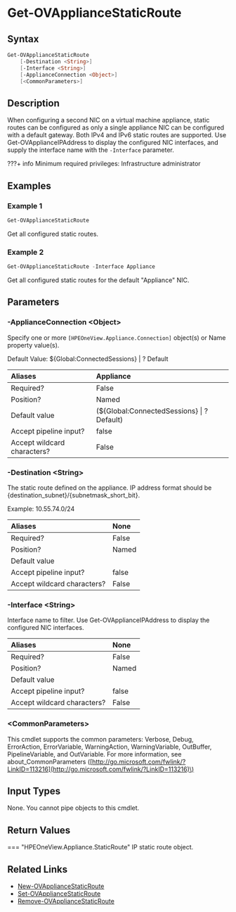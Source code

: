 ﻿---
description: Display configured static routes on the appliance.
---

# Get-OVApplianceStaticRoute

## Syntax

```powershell
Get-OVApplianceStaticRoute
    [-Destination <String>]
    [-Interface <String>]
    [-ApplianceConnection <Object>]
    [<CommonParameters>]
```

## Description

When configuring a second NIC on a virtual machine appliance, static routes can be configured as only a single appliance NIC can be configured with a default gateway.  Both IPv4 and IPv6 static routes are supported.  Use Get-OVApplianceIPAddress to display the configured NIC interfaces, and supply the interface name with the `-Interface` parameter.

???+ info
    Minimum required privileges:  Infrastructure administrator

## Examples

###  Example 1 

```powershell
Get-OVApplianceStaticRoute

```

Get all configured static routes.

###  Example 2 

```powershell
Get-OVApplianceStaticRoute -Interface Appliance

```

Get all configured static routes for the default "Appliance" NIC.

## Parameters

### -ApplianceConnection &lt;Object&gt;

Specify one or more `[HPEOneView.Appliance.Connection]` object(s) or Name property value(s).

Default Value: ${Global:ConnectedSessions} | ? Default

| Aliases | Appliance |
| :--- | :--- |
| Required? | False |
| Position? | Named |
| Default value | (${Global:ConnectedSessions} &vert; ? Default) |
| Accept pipeline input? | false |
| Accept wildcard characters? | False |

### -Destination &lt;String&gt;

The static route defined on the appliance.  IP address format should be {destination_subnet}/{subnetmask_short_bit}.

Example: 10.55.74.0/24

| Aliases | None |
| :--- | :--- |
| Required? | False |
| Position? | Named |
| Default value |  |
| Accept pipeline input? | false |
| Accept wildcard characters? | False |

### -Interface &lt;String&gt;

Interface name to filter.  Use Get-OVApplianceIPAddress to display the configured NIC interfaces.

| Aliases | None |
| :--- | :--- |
| Required? | False |
| Position? | Named |
| Default value |  |
| Accept pipeline input? | false |
| Accept wildcard characters? | False |

### &lt;CommonParameters&gt;

This cmdlet supports the common parameters: Verbose, Debug, ErrorAction, ErrorVariable, WarningAction, WarningVariable, OutBuffer, PipelineVariable, and OutVariable. For more information, see about\_CommonParameters \([http://go.microsoft.com/fwlink/?LinkID=113216](http://go.microsoft.com/fwlink/?LinkID=113216)\)

## Input Types

None.  You cannot pipe objects to this cmdlet.


## Return Values

=== "HPEOneView.Appliance.StaticRoute"
    IP static route object.
    
    

## Related Links

* [New-OVApplianceStaticRoute](new-ovappliancestaticroute.md)
* [Set-OVApplianceStaticRoute](set-ovappliancestaticroute.md)
* [Remove-OVApplianceStaticRoute](remove-ovappliancestaticroute.md)
